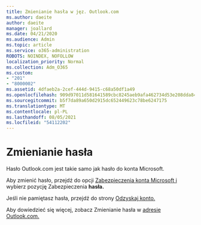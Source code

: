 ```yaml
---
title: Zmienianie hasła w jęz. Outlook.com
ms.author: daeite
author: daeite
manager: joallard
ms.date: 04/21/2020
ms.audience: Admin
ms.topic: article
ms.service: o365-administration
ROBOTS: NOINDEX, NOFOLLOW
localization_priority: Normal
ms.collection: Adm_O365
ms.custom:
- "201"
- "8000002"
ms.assetid: 4dfaeb2a-2cef-444d-9415-c68a50df1a49
ms.openlocfilehash: 909d97011d581641589cbc8245aeb9afa462734d53e208dda84657cd306d6fb2
ms.sourcegitcommit: b5f7da89a650d2915dc652449623c78be6247175
ms.translationtype: MT
ms.contentlocale: pl-PL
ms.lasthandoff: 08/05/2021
ms.locfileid: "54112202"
---
```

# <a name="change-your-password"></a>Zmienianie hasła

Hasło Outlook.com jest takie samo jak hasło do konta Microsoft.
  
Aby zmienić hasło, przejdź do opcji [Zabezpieczenia konta Microsoft i](https://go.microsoft.com/fwlink/p/?linkid=842325&amp;clcid=0x409) wybierz pozycję Zabezpieczenia **hasła.**
  
Jeśli nie pamiętasz hasła, przejdź do strony [Odzyskaj konto.](https://go.microsoft.com/fwlink/p/?linkid=841909)
  
Aby dowiedzieć się więcej, zobacz Zmienianie hasła w [adresie Outlook.com.](https://support.office.com/article/2138d690-811c-4545-b2f3-e4dbe80c9735?wt.mc_id=Office_Outlook_com_Alchemy)
